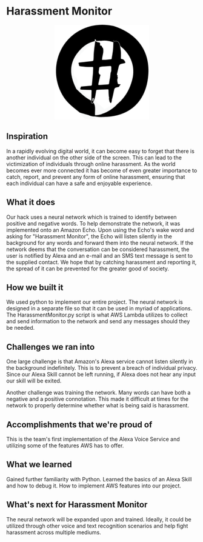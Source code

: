 # Harassment Monitor

<p align="center">
  <img src="https://raw.githubusercontent.com/hdubel94/Hack2017/master/images/HHLogo.png" alt="Hack Harassment Monitor" width="250px"/>
</p>

## Inspiration
In a rapidly evolving digital world, it can become easy to forget that there is another individual on the other side of the screen. This can lead to the victimization of individuals through online harassment. As the world becomes ever more connected it has become of even greater importance to catch, report, and prevent any form of online harassment, ensuring that each individual can have a safe and enjoyable experience.

## What it does
Our hack uses a neural network which is trained to identify between positive and negative words. To help demonstrate the network, it was implemented onto an Amazon Echo. Upon using the Echo's wake word and asking for "Harassment Monitor", the Echo will listen silently in the background for any words and forward them into the neural network. If the network deems that the conversation can be considered harassment, the user is notified by Alexa and an e-mail and an SMS text message is sent to the supplied contact. We hope that by catching harassment and reporting it, the spread of it can be prevented for the greater good of society.

## How we built it
We used python to implement our entire project. The neural network is designed in a separate file so that it can be used in myriad of applications. The HarassmentMonitor.py script is what AWS Lambda utilizes to collect and send information to the network and send any messages should they be needed.

## Challenges we ran into
One large challenge is that Amazon's Alexa service cannot listen silently in the background indefinitely. This is to prevent a breach of individual privacy. Since our Alexa Skill cannot be left running, if Alexa does not hear any input our skill will be exited.

Another challenge was training the network. Many words can have both a negative and a positive connotation. This made it difficult at times for the network to properly determine whether what is being said is harassment.

## Accomplishments that we're proud of
This is the team's first implementation of the Alexa Voice Service and utilizing some of the features AWS has to offer.

## What we learned
Gained further familiarity with Python. Learned the basics of an Alexa Skill and how to debug it. How to implement AWS features into our project.

## What's next for Harassment Monitor
The neural network will be expanded upon and trained. Ideally, it could be utilized through other voice and text recognition scenarios and help fight harassment across multiple mediums.